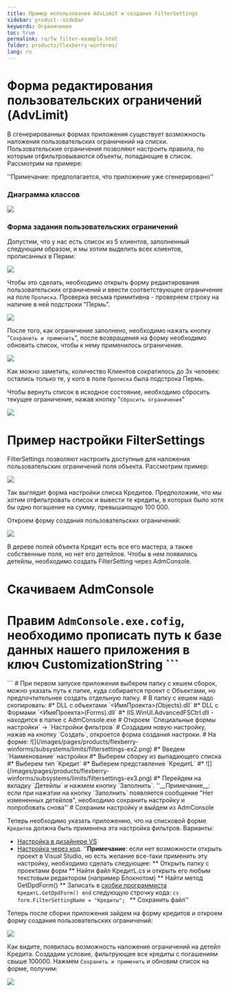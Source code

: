 ```yaml
---
title: Пример использования AdvLimit и создания FilterSettings
sidebar: product--sidebar
keywords: Ограничения
toc: true
permalink: ru/fw_filter-example.html
folder: products/flexberry-winforms/
lang: ru
---
```


# Форма редактирования пользовательских ограничений (AdvLimit)

В сгенерированных формах приложения существует возможность наложения пользовательских ограничений на списки. Пользовательские ограничения позволяют настроить правила, по которым отфильтровываются объекты, попадающие в список. Рассмотрим на примере:

''Примечание: предполагается, что приложение уже сгенерировано''

### Диаграмма классов

![](/images/pages/products/flexberry-winforms/subsystems/limits/filter-ex-diagram.png)

### Форма задания пользовательских ограничений

Допустим, что у нас есть список из 5 клиентов, заполненный следующим образом, и мы хотим выделить всех клиентов, прописанных в Перми:

![](/images/pages/products/flexberry-winforms/subsystems/limits/filter-ex-list1.png)

Чтобы это сделать, необходимо открыть форму редактирования пользовательских ограничений и ввести соответствующее ограничение на поле `Прописка`. Проверка весьма примитивна - проверяем строку на наличие в ней подстроки "Пермь".

![](/images/pages/products/flexberry-winforms/subsystems/limits/filter-ex-list2.png)

После того, как ограничение заполнено, необходимо нажать кнопку "`Сохранить и применить`", после возвращения на форму необходимо обновить список, чтобы к нему применилось ограничение.

![](/images/pages/products/flexberry-winforms/subsystems/limits/filter-ex-list3.png)

Как можно заметить, количество Клиентов сократилось до 3х человек: остались только те, у кого в поле `Прописка` была подстрока Пермь.

Чтобы вернуть список в исходное состояние, необходимо сбросить текущее ограничение, нажав кнопку "`Сбросить ограничения`"

![](/images/pages/products/flexberry-winforms/subsystems/limits/filter-ex-list4.png)


# Пример настройки FilterSettings

FilterSettings позволяют настроить доступные для наложения пользовательских ограничений поля объекта. Рассмотрим пример:

![](/images/pages/products/flexberry-winforms/subsystems/limits/filtersettings-ex0.png)

Так выглядит форма настройки списка Кредитов. Предположим, что мы хотим отфильтровать список и вывести те кредиты, в которых было хотя бы одно погашение на сумму, превышающую 100 000.

Откроем форму создания пользовательских ограничений:

![](/images/pages/products/flexberry-winforms/subsystems/limits/filtersettings-ex1.png)

В дереве полей объекта Кредит есть все его мастера, а также собственные поля, но нет его детейлов. Чтобы в нем появились детейлы, необходимо создать FilterSetting через AdmConsole.

# Скачиваем AdmConsole 
# Правим `AdmConsole.exe.cofig`, необходимо прописать путь к базе данных нашего приложения в ключ CustomizationString ```
 <add key="CustomizationStrings" value="SERVER=localhost;Trusted_connection=yes;DATABASE=credits;" /> 
``` 
# При первом запуске приложения выберем папку с кешем сборок, можно указать путь к папке, куда собирается проект с Объектами, но предпочтительнее создать отдельную папку.
# В папку с кешем надо скопировать:
#* DLL с объектами `<ИмяПроекта>(Objects).dll`
#* DLL с Формами `<ИмяПроекта>(Forms).dll`
#* IIS.WinUI.AdvancedFSCtrl.dll - находится в папке с AdmConsole.exe
# Откроем `Специальные формы настройки` -> `Настройки фильтров`
# Создадим новую настройку, нажав на кнопку `Создать`, откроется форма создания настроки.
# На форме: ![](/images/pages/products/flexberry-winforms/subsystems/limits/filtersettings-ex2.png)
#* Введем `Наименование` настройки
#* Выберем сборку из выпадающего списка
#* Выберем тип `Кредит`
#* Выберем представление `КредитL`
#* ![](/images/pages/products/flexberry-winforms/subsystems/limits/filtersettings-ex3.png)
#* Перейдем на вкладку `Детейлы` и нажмем кнопку `Заполнить`.
''__Примечание__: если при нажатии на кнопку `Заполнить` появляется сообщение "Нет измененных детейлов", необходимо сохранить настройку и попробовать снова''
# Сохраним настройку и выйдем из AdmConsole

Теперь необходимо указать приложению, что на списковой форме `Кредитов` должна быть применена эта настройка фильтров. Варианты:
* [Настройка в дизайнере VS](http://storm:2011/FilterSettings.ashx?HL=admconsole#%D0%97%D0%B0%D0%B4%D0%B0%D0%BD%D0%B8%D0%B5_%D0%BD%D0%B0%D1%81%D1%82%D1%80%D0%BE%D0%B9%D0%BA%D0%B8_%D1%84%D0%BE%D1%80%D0%BC%D0%B5_%D0%B2_%D0%B4%D0%B8%D0%B7%D0%B0%D0%B9%D0%BD%D0%B5%D1%80%D0%B5_VS_3)
* [Настройка через код](http://storm:2011/FilterSettings.ashx?HL=admconsole#%D0%97%D0%B0%D0%B4%D0%B0%D0%BD%D0%B8%D0%B5_%D0%BD%D0%B0%D1%81%D1%82%D1%80%D0%BE%D0%B9%D0%BA%D0%B8_%D1%84%D0%BE%D1%80%D0%BC%D0%B5_%D0%B2_%D0%BA%D0%BE%D0%B4%D0%B5_4). ''__Примечание__: если нет возможности открыть проект в Visual Studio, но есть желание все-таки применить эту настройку, необходимо сделать следующее:
** Открыть папку с проектами форм
** Найти файл КредитL.cs и открыть его любым текстовым редактором (например Блокнотом)
** Найти метод GetDpdForm()
** Записать в [скобки программиста](change-model.html) `КредитL.GetDpdForm() end` следующую строчку кода: ```cs form.FilterSettingName = "Кредиты"; ```
** Сохранить файл''

Теперь после сборки приложения зайдем на форму кредитов и откроем форму создания пользовательских ограничений:

![](/images/pages/products/flexberry-winforms/subsystems/limits/filtersettings-ex4.png)

Как видите, появилась возможность наложения ограничений на детейл Кредита. Создадим условие, фильтрующее все кредиты с погашениям свыше 100000. Нажмем `Сохранить и применить` и обновим список на форме, получим:

![](/images/pages/products/flexberry-winforms/subsystems/limits/filtersettings-ex5.png)




